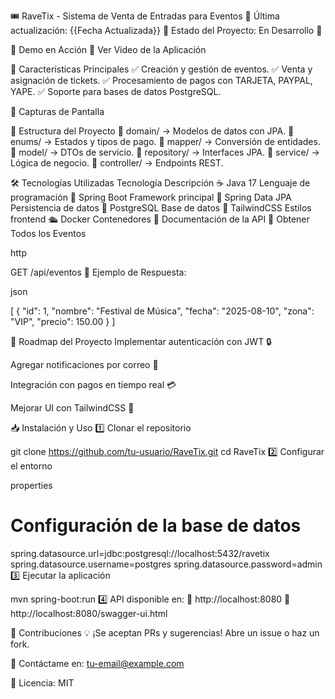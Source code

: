 🎟️ RaveTix - Sistema de Venta de Entradas para Eventos
📅 Última actualización: {{Fecha Actualizada}}
📌 Estado del Proyecto: En Desarrollo 🚧


🎥 Demo en Acción
🔗 Ver Video de la Aplicación

📌 Características Principales
✅ Creación y gestión de eventos.
✅ Venta y asignación de tickets.
✅ Procesamiento de pagos con TARJETA, PAYPAL, YAPE.
✅ Soporte para bases de datos PostgreSQL.

📸 Capturas de Pantalla

📂 Estructura del Proyecto
📁 domain/ → Modelos de datos con JPA.
📁 enums/ → Estados y tipos de pago.
📁 mapper/ → Conversión de entidades.
📁 model/ → DTOs de servicio.
📁 repository/ → Interfaces JPA.
📁 service/ → Lógica de negocio.
📁 controller/ → Endpoints REST.

🛠️ Tecnologías Utilizadas
Tecnología	Descripción
☕ Java 17	Lenguaje de programación
🌱 Spring Boot	Framework principal
🔄 Spring Data JPA	Persistencia de datos
🐘 PostgreSQL	Base de datos
🎨 TailwindCSS	Estilos frontend
🛳️ Docker	Contenedores
📜 Documentación de la API
🔹 Obtener Todos los Eventos

http

GET /api/eventos
📌 Ejemplo de Respuesta:

json

[
   {
      "id": 1,
      "nombre": "Festival de Música",
      "fecha": "2025-08-10",
      "zona": "VIP",
      "precio": 150.00
   }
]

🚀 Roadmap del Proyecto
 Implementar autenticación con JWT 🔒

 Agregar notificaciones por correo 📩

 Integración con pagos en tiempo real 💳

 Mejorar UI con TailwindCSS 🎨

📥 Instalación y Uso
1️⃣ Clonar el repositorio

git clone https://github.com/tu-usuario/RaveTix.git
cd RaveTix
2️⃣ Configurar el entorno

properties

# Configuración de la base de datos
spring.datasource.url=jdbc:postgresql://localhost:5432/ravetix
spring.datasource.username=postgres
spring.datasource.password=admin
3️⃣ Ejecutar la aplicación


mvn spring-boot:run
4️⃣ API disponible en:
📍 http://localhost:8080
📍 http://localhost:8080/swagger-ui.html

🤝 Contribuciones
💡 ¡Se aceptan PRs y sugerencias! Abre un issue o haz un fork.

📧 Contáctame en: tu-email@example.com

📜 Licencia: MIT
